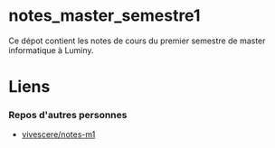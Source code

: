 # notes_master_semestre1

Ce dépot contient les notes de cours du premier semestre de master informatique à Luminy.

# Liens

### Repos d'autres personnes

- [vivescere/notes-m1](https://github.com/vivescere/notes-m1)

